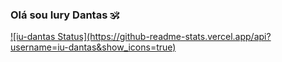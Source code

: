 ### Olá sou Iury Dantas 🕉️

<div>
  <a href="https://github.com/iu-dantas">
  ![iu-dantas Status](https://github-readme-stats.vercel.app/api?username=iu-dantas&show_icons=true)
